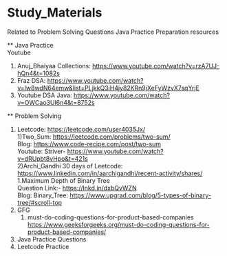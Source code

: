 # Study_Materials <br /> 
Related to Problem Solving Questions Java Practice Preparation resources <br /> 

** Java Practice <br /> 
Youtube <br /> 
1) Anuj_Bhaiyaa Collections: https://www.youtube.com/watch?v=rzA7UJ-hQn4&t=1082s <br /> 
2) Fraz DSA: https://www.youtube.com/watch?v=lw8wdN64emw&list=PLjkkQ3iH4jy82KRn9jXeFyWzvX7sqYrjE <br />
3) Youtube DSA Java: https://www.youtube.com/watch?v=OWCao3Ul6n4&t=8752s  <bre />

** Problem Solving <br /> 
1)   Leetcode: https://leetcode.com/user4035Jx/ <br /> 
      1)Two_Sum: https://leetcode.com/problems/two-sum/ <br /> 
         Blog: https://www.code-recipe.com/post/two-sum <br /> 
         Youtube: Striver- https://www.youtube.com/watch?v=dRUpbt8vHpo&t=421s <br /> 
      2)Archi_Gandhi 30 days of Leetcode: https://www.linkedin.com/in/aarchigandhi/recent-activity/shares/ <br /> 
         1.Maximum Depth of Binary Tree  <br /> 
         Question Link:- https://lnkd.in/dxbQvWZN <br /> 
         Blog: Binary_Tree: https://www.upgrad.com/blog/5-types-of-binary-tree/#scroll-top <br /> 
2)   GFG <br />
      1) must-do-coding-questions-for-product-based-companies <br />
         https://www.geeksforgeeks.org/must-do-coding-questions-for-product-based-companies/  <br />
3)   Java Practice Questions <br />
4)   Leetcode Practice <br />

     
     
     
     
     
     
     
     
     
     
       
      

